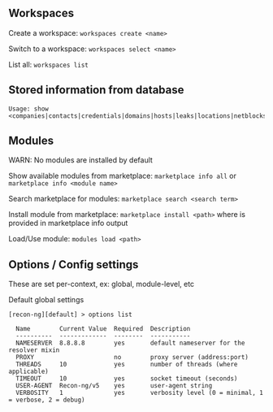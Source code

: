 ## Workspaces

Create a workspace: ```workspaces create <name>```

Switch to a workspace: ```workspaces select <name>```

List all: ```workspaces list```

## Stored information from database

```
Usage: show <companies|contacts|credentials|domains|hosts|leaks|locations|netblocks|ports|profiles|pushpins|repositories|vulnerabilities>

```


## Modules
WARN: No modules are installed by default

Show available modules from marketplace: ```marketplace info all``` or ```marketplace info <module name>```

Search marketplace for modules: ```marketplace search <search term>```

Install module from marketplace: ```marketplace install <path>``` where <path> is provided in marketplace info output
  
Load/Use module: ```modules load <path>```



## Options / Config settings
These are set per-context, ex: global, module-level, etc

Default global settings
```
[recon-ng][default] > options list

  Name        Current Value  Required  Description
  ----------  -------------  --------  -----------
  NAMESERVER  8.8.8.8        yes       default nameserver for the resolver mixin
  PROXY                      no        proxy server (address:port)
  THREADS     10             yes       number of threads (where applicable)
  TIMEOUT     10             yes       socket timeout (seconds)
  USER-AGENT  Recon-ng/v5    yes       user-agent string
  VERBOSITY   1              yes       verbosity level (0 = minimal, 1 = verbose, 2 = debug)
```
